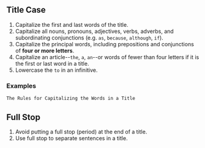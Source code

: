 ## Title Case

1. Capitalize the first and last words of the title.
2. Capitalize all nouns, pronouns, adjectives, verbs, adverbs,
and subordinating conjunctions (e.g. `as`, `because`, `although`, `if`).
3. Capitalize the principal words, including prepositions and conjunctions
of **four or more letters**.
4. Capitalize an article--`the`, `a`, `an`--or words of fewer than
four letters if it is the first or last word in a title.
5. Lowercase the `to` in an infinitive.

### Examples

```
The Rules for Capitalizing the Words in a Title
```

## Full Stop

1. Avoid putting a full stop (period) at the end of a title.
2. Use full stop to separate sentences in a title.